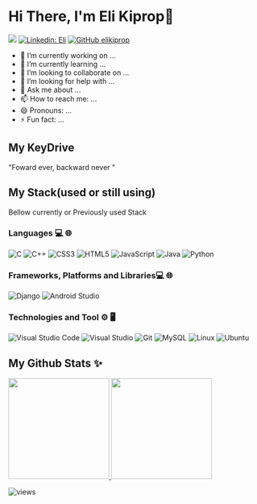 # Hi There, I'm Eli Kiprop👋


<a href="https://www.twitter.com/#" target="_blank" rel="noreferrer"><img
src="https://img.shields.io/twitter/follow/#?logo=twitter&style=for-the-badge&color=0891b2&labelColor=1c1917"
/></a>
[![Linkedin: Eli](https://img.shields.io/badge/-Brandon-blue?style=for-the-badge&logo=Linkedin&Color=black&link=https://www.linkedin.com/in/#/)](https://www.linkedin.com/in/#)
[![GitHub elikiprop ](https://img.shields.io/github/followers/elikiprop?label=follow&style=for-the-badge&color=black)](https://github.com/elikiprop)
- 🔭 I’m currently working on ...
- 🌱 I’m currently learning ...
- 👯 I’m looking to collaborate on ...
- 🤔 I’m looking for help with ...
- 💬 Ask me about ...
- 📫 How to reach me: ...
- 😄 Pronouns: ...
- ⚡ Fun fact: ...

## My KeyDrive
   "Foward ever, backward never "


## My Stack(used or still using)

Bellow currently or Previously used Stack

### Languages 💻 🌐

![C](https://img.shields.io/badge/c-%2300599C.svg?style=for-the-badge&logo=c&logoColor=white)
![C++](https://img.shields.io/badge/c%2B%2B-%2300599C.svg?style=for-the-badge&logo=c%2B%2B&logoColor=white)
![CSS3](https://img.shields.io/badge/css3-%231572B6.svg?style=for-the-badge&logo=css3&logoColor=white)
![HTML5](https://img.shields.io/badge/html5-%23E34F26.svg?style=for-the-badge&logo=html5&logoColor=white)
![JavaScript](https://img.shields.io/badge/javascript-%23323330.svg?style=for-the-badge&logo=javascript&logoColor=%23F7DF1E)
![Java](https://img.shields.io/badge/java-%23323330.svg?style=for-the-badge&logo=javascript&logoColor=%23F7DF1E)
![Python](https://img.shields.io/badge/python-3670A0?style=for-the-badge&logo=python&logoColor=ffdd54)

### Frameworks, Platforms and Libraries💻 🌐

![Django](https://img.shields.io/badge/django-%23092E20.svg?style=for-the-badge&logo=django&logoColor=white)
![Android Studio](https://img.shields.io/badge/Android%20Studio-%2300ACD7.svg?style=for-the-badge&logo=android-studio&logoColor=white)


### Technologies and Tool ⚙️ 🖥

![Visual Studio Code](https://img.shields.io/badge/Visual%20Studio%20Code-0078d7.svg?style=for-the-badge&logo=visual-studio-code&logoColor=white)
![Visual Studio](https://img.shields.io/badge/Visual%20Studio-5C2D91.svg?style=for-the-badge&logo=visual-studio&logoColor=white)
![Git](https://img.shields.io/badge/-Git-333333?style=for-the-badge&logo=git&color=black)
![MySQL](https://img.shields.io/badge/-MySQL-333333?style=for-the-badge&logo=mysql&color=black)
![Linux](https://img.shields.io/badge/-Linux-000?style=for-the-badge&logo=Linux&logoColor=FCC624&color=black)
![Ubuntu](https://img.shields.io/badge/Ubuntu-E95420?style=for-the-badge&logo=ubuntu&logoColor=white)

## My Github Stats ✨

<a href="https://github.com/elikiprop">
  <img height="200px" src="https://github-readme-stats.vercel.app/api?username=elikiprop&hide_title=true&hide_border=true&show_icons=true&include_all_commits=true&count_private=true&line_height=21&theme=tokyonight" />
  <img height="200px" src="https://github-readme-stats.vercel.app/api/top-langs/?username=elikiprop&hide_title=true&hide_border=true&layout=compact&langs_count=10&hide=css,html,shaderlab&theme=tokyonight"/>
</a>

<!-- [![wakatime](https://wakatime.com/badge/user/b3046e07-b277-4034-9c3c-8e48a13c62f6.svg)](https://wakatime.com/@b3046e07-b277-4034-9c3c-8e48a13c62f6) -->
![views](https://komarev.com/ghpvc/?username=elikiprop)
